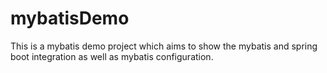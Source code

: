 # mybatisDemo
This is a mybatis demo project which aims to show the mybatis and spring boot integration as well as mybatis configuration.
